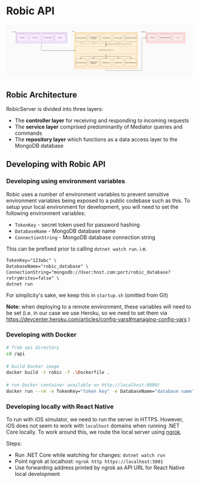 # Robic API

![Robic Architecture](../docs/images/Robic_Architecture.png "Robic Architecture")

## Robic Architecture

RobicServer is divided into three layers:

- The **controller layer** for receiving and responding to incoming requests
- The **service layer** comprised predominantly of Mediator queries and commands
- The **repository layer** which functions as a data access layer to the MongoDB database

## Developing with Robic API

### Developing using environment variables

Robic uses a number of environment variables to prevent sensitive environment variables being exposed to a public codebase such as this. To setup your local environment for development, you will need to set the following environment variables:

- `TokenKey` - secret token used for password hashing
- `DatabaseName` - MongoDB database name
- `ConnectionString` - MongoDB database connection string

This can be prefixed prior to calling `dotnet watch run`.
i.e.

```
TokenKey="123abc" \
DatabaseName="robic_database" \
ConnectionString="mongodb://User:host.com:port/robic_database?retryWrites=false" \
dotnet run
```

For simplicity's sake, we keep this in `startup.sh` (omitted from Git)

**Note:** when deploying to a remote environment, these variables will need to be set (i.e. in our case we use Heroku, so we need to set them via https://devcenter.heroku.com/articles/config-vars#managing-config-vars )

### Developing with Docker
```bash
# from api directory
cd /api

# build Docker image
docker build -t robic -f .\Dockerfile .

# run Docker container available on http://localhost:8080/
docker run --rm -e TokenKey="token key" -e DatabaseName="database name" -e ConnectionString="MongoDB connection string" -p 8080:80 robic

```

### Developing locally with React Native

To run with iOS simulator, we need to run the server in HTTPS. However, iOS does not seem to work with `localhost` domains when running .NET Core locally. To work around this, we route the local server using [ngrok](https://ngrok.com/).

Steps:

- Run .NET Core while watching for changes: `dotnet watch run`
- Point ngrok at localhost: `ngrok http https://localhost:5001`
- Use forwarding address printed by ngrok as API URL for React Native local development
